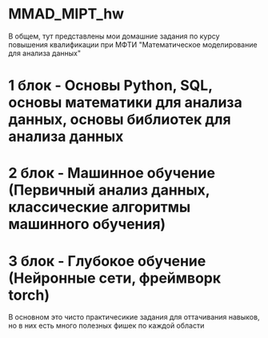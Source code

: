 # MMAD_MIPT_hw
В общем, тут представлены мои домашние задания по курсу повышения квалификации при МФТИ "Математическое моделирование для анализа данных"
# 1 блок - Основы Python, SQL, основы математики для анализа данных, основы библиотек для анализа данных
# 2 блок - Машинное обучение (Первичный анализ данных, классические алгоритмы машинного обучения)
# 3 блок - Глубокое обучение (Нейронные сети, фреймворк torch)
В основном это чисто практичесикие задания для оттачивания навыков, но в них есть много полезных фишек по каждой области
